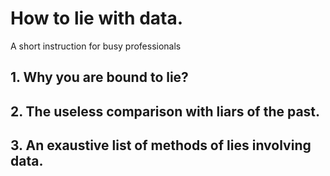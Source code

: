 # How to lie with data.
A short instruction for busy professionals

## 1. Why you are bound to lie?

## 2. The useless comparison with liars of the past.

## 3. An exaustive list of methods of lies involving data.
